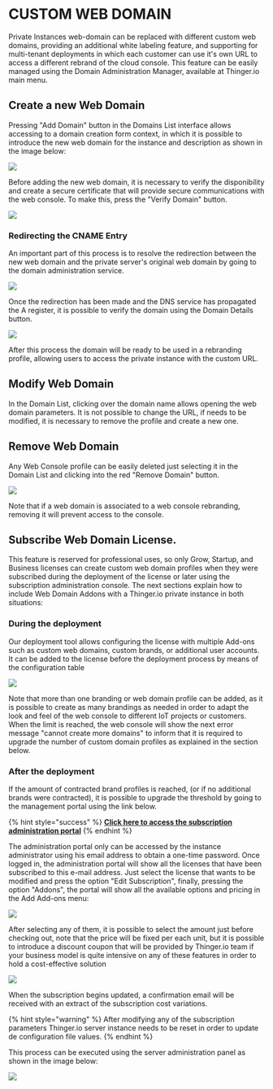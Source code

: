 # CUSTOM WEB DOMAIN

Private Instances web-domain can be replaced with different custom web domains, providing an additional white labeling feature, and supporting for multi-tenant deployments in which each customer can use it's own URL to access a different rebrand of the cloud console. This feature can be easily managed using the Domain Administration Manager, available at Thinger.io main menu.

## Create a new Web Domain

Pressing "Add Domain" button in the Domains List interface allows accessing to a domain creation form context, in which it is possible to introduce the new web domain for the instance and description as shown in the image below:&#x20;

![](<.gitbook/assets/image (209).png>)

Before adding the new web domain, it is necessary to verify the disponibility and create a secure certificate that will provide secure communications with the web console. To make this, press the "Verify Domain" button.&#x20;

![](<.gitbook/assets/image (228).png>)

### Redirecting the CNAME Entry&#x20;

An important part of this process is to resolve the redirection between the new web domain and the private server's original web domain by going to the domain administration service.&#x20;

![](<.gitbook/assets/image (211).png>)

Once the redirection has been made and the DNS service has propagated the A register, it is possible to verify the domain using the Domain Details button.&#x20;

![](<.gitbook/assets/image (49).png>)

After this process the domain will be ready to be used in a rebranding profile, allowing users to access the private instance with the custom URL.

## Modify Web Domain

In the Domain List, clicking over the domain name allows opening the web domain parameters. It is not possible to change the URL, if needs to be modified, it is necessary to remove the profile and create a new one.&#x20;

## Remove Web Domain

Any Web Console profile can be easily deleted just selecting it in the Domain List and clicking into the red "Remove Domain" button.

![](<.gitbook/assets/image (104).png>)

Note that if a web domain is associated to a web console rebranding, removing it will prevent access to the console.

## Subscribe Web Domain License.

This feature is reserved for professional uses, so only Grow, Startup, and Business licenses can create custom web domain profiles when they were subscribed during the deployment of the license or later using the subscription administration console. The next sections explain how to include Web Domain Addons with a Thinger.io private instance in both situations:  &#x20;

### During the deployment

Our deployment tool allows configuring the license with multiple Add-ons such as custom web domains, custom brands, or additional user accounts. It can be added to the license before the deployment process by means of the configuration table&#x20;

![](<.gitbook/assets/image (290).png>)

Note that more than one branding or web domain profile can be added, as it is possible to create as many brandings as needed in order to adapt the look and feel of the web console to different IoT projects or customers. When the limit is reached, the web console will show the next error message "cannot create more domains" to inform that it is required to upgrade the number of custom domain profiles as explained in the section below.&#x20;

### After the deployment

If the amount of contracted brand profiles is reached, (or if no additional brands were contracted), it is possible to upgrade the threshold by going to the management portal using the link below.&#x20;

{% hint style="success" %}
****[**Click here to access the subscription administration portal**](https://thinger.chargebeeportal.com)****
{% endhint %}

The administration portal only can be accessed by the instance administrator using his email address to obtain a one-time password. Once logged in, the administration portal will show all the licenses that have been subscribed to this e-mail address. Just select the license that wants to be modified and press the option "Edit Subscription", finally, pressing the option "Addons", the portal will show all the available options and pricing in the Add Add-ons menu:

![](<.gitbook/assets/image (272).png>)

After selecting any of them, it is possible to select the amount just before checking out, note that the price  will be fixed per each unit, but it is possible to introduce a discount coupon that will be provided by Thinger.io team if your business model is quite intensive on any of these features in order to hold a cost-effective solution&#x20;

![](<.gitbook/assets/image (303).png>)

When the subscription begins updated, a confirmation email will be received with an extract of the subscription cost variations. &#x20;

{% hint style="warning" %}
After modifying any of the subscription parameters Thinger.io server instance needs to be reset in order to update de configuration file values.&#x20;
{% endhint %}

This process can be executed using the server administration panel as shown in the image below:&#x20;

![](<.gitbook/assets/image (313).png>)

